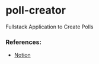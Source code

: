 # poll-creator

Fullstack Application to Create Polls

### References:

- [Notion](https://eddiejs.notion.site/Poll-Creator-40ae443679f54f4286736e2eaef5de58)
